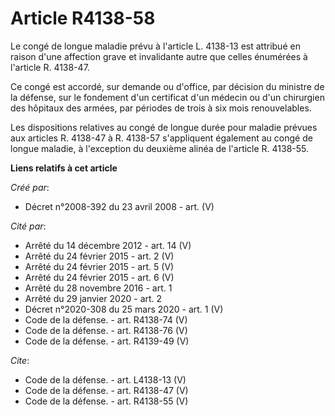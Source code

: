 # Article R4138-58

Le congé de longue maladie prévu à l'article L. 4138-13 est attribué en raison d'une affection grave et invalidante autre que
celles énumérées à l'article R. 4138-47. 

Ce congé est accordé, sur demande ou d'office, par décision du ministre de la défense, sur le fondement d'un certificat d'un
médecin ou d'un chirurgien des hôpitaux des armées, par périodes de trois à six mois renouvelables. 

Les dispositions relatives au congé de longue durée pour maladie prévues aux articles R. 4138-47 à R. 4138-57 s'appliquent
également au congé de longue maladie, à l'exception du deuxième alinéa de l'article R. 4138-55.

**Liens relatifs à cet article**

_Créé par_:

  - Décret n°2008-392 du 23 avril 2008 - art. (V)

_Cité par_:

  - Arrêté du 14 décembre 2012 - art. 14 (V)
  - Arrêté du 24 février 2015 - art. 2 (V)
  - Arrêté du 24 février 2015 - art. 5 (V)
  - Arrêté du 24 février 2015 - art. 6 (V)
  - Arrêté du 28 novembre 2016 - art. 1
  - Arrêté du 29 janvier 2020 - art. 2
  - Décret n°2020-308 du 25 mars 2020 - art. 1 (V)
  - Code de la défense. - art. R4138-74 (V)
  - Code de la défense. - art. R4138-76 (V)
  - Code de la défense. - art. R4139-49 (V)

_Cite_:

  - Code de la défense. - art. L4138-13 (V)
  - Code de la défense. - art. R4138-47 (V)
  - Code de la défense. - art. R4138-55 (V)
